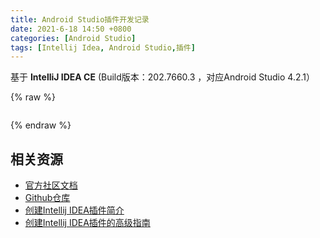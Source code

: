 ```yaml
---
title: Android Studio插件开发记录
date: 2021-6-18 14:50 +0800
categories: [Android Studio]
tags: [Intellij Idea, Android Studio,插件]
---
```

基于 **IntelliJ IDEA CE** (Build版本：202.7660.3 ，对应Android Studio 4.2.1）<br/>


{% raw %}
```kotlin

```
{% endraw %}

## 相关资源 ##
* <a href = "https://plugins.jetbrains.com/docs/intellij/welcome.html">官方社区文档</a><br/>
* <a href = "https://github.com/JetBrains/intellij-community">Github仓库</a><br/>
* <a href = "https://developerlife.com/2020/11/21/idea-plugin-example-intro/">创建Intellij IDEA插件简介</a><br/>
* <a href = "https://developerlife.com/2021/03/13/ij-idea-plugin-advanced/">创建Intellij IDEA插件的高级指南</a><br/>